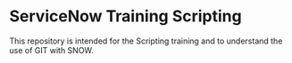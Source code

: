 # ServiceNow Training Scripting
This repository is intended for the Scripting training and to understand the use of GIT with SNOW.
